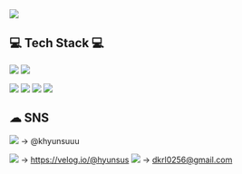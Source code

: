<img src="https://capsule-render.vercel.app/api?type=waving&color=auto&height=300&section=header&text=Kim%20Hyunsu&fontSize=90" />


## 💻 Tech Stack 💻
<img src="https://img.shields.io/badge/Vue.js-4FC08D?style=flat-square&logo=Vue.js&logoColor=white"/> <img src="https://img.shields.io/badge/SpringBoot-6DB33F?style=flat-square&logo=Spring-Boot&logoColor=white"/> <p>
<img src="https://img.shields.io/badge/JavaScript-F7DF1E?style=flat-square&logo=JavaScript&logoColor=white"/> <img src="https://img.shields.io/badge/HTML-E34F26?style=flat-square&logo=HTML5&logoColor=white"/> <img src="https://img.shields.io/badge/css-1572B6?style=flat-square&logo=CSS3&logoColor=white"/> <img src="https://img.shields.io/badge/Java-007396?style=flat&logo=Java&logoColor=white"/>

## ☁ SNS
<img src="https://img.shields.io/badge/Instagram-E4405F?style=flat&logo=Instagram&logoColor=white"/> -> @khyunsuuu <p>
<img src="https://img.shields.io/badge/Velog-20C997?style=flat&logo=Velog&logoColor=white"/> -> https://velog.io/@hyunsus
<img src="https://img.shields.io/badge/Gmail-EA4335?style=flat&logo=Gmail&logoColor=white"/> -> dkrl0256@gmail.com
